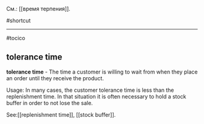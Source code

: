См.: [[время терпения]].

#shortcut




<hr/>

#tocico

## tolerance time

<b>tolerance time</b> - The time a customer is willing to wait from when they place an order until they receive the product. 


Usage: In many cases, the customer tolerance time is less than the replenishment time. In that situation it is often necessary to hold a stock buffer in order to not lose the sale. 



See:[[replenishment time]], [[stock buffer]].
